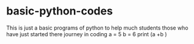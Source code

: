 # basic-python-codes
This is just a basic programs of python to help much students those who have just started there journey in coding
a = 5
b = 6 
print (a +b )
